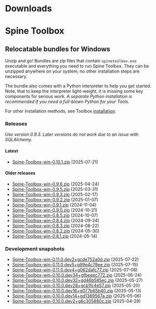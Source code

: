 
Downloads
=========

# Spine Toolbox

## Relocatable bundles for Windows

Unzip and go! Bundles are zip files that contain ``spinetoolbox.exe`` executable
and everything you need to run Spine Toolbox.
They can be unzipped anywhere on your system; no other installation steps are necessary.

The bundle also comes with a Python interpreter to help you get started.
Note, that to keep the interpreter light-weight, it is missing some key components for serious work.
_A separate Python installation is recommended if you need a full-blown Python for your Tools._

For other installation methods,
see Toolbox [installation](https://github.com/spine-tools/Spine-Toolbox?tab=readme-ov-file#installation).

### Releases
*Use version 0.9.3. Later versions do not work due to an issue with SQLAlchemy.*
#### Latest

- [Spine-Toolbox-win-0.10.1.zip](https://github.com/spine-tools/Spine-Toolbox/releases/download/0.10.1/Spine-Toolbox-win-0.10.1.zip) (2025-07-21)

#### Older releases

- [Spine-Toolbox-win-0.9.6.zip](https://github.com/spine-tools/Spine-Toolbox/releases/download/0.9.6/Spine-Toolbox-win-0.9.6.zip) (2025-04-24)
- [Spine-Toolbox-win-0.9.5.zip](https://github.com/spine-tools/Spine-Toolbox/releases/download/0.9.5/Spine-Toolbox-win-0.9.5.zip) (2025-03-31)
- [Spine-Toolbox-win-0.9.3.zip](https://github.com/spine-tools/Spine-Toolbox/releases/download/0.9.3/Spine-Toolbox-win-0.9.3.zip) (2025-02-17)
- [Spine-Toolbox-win-0.9.2.zip](https://github.com/spine-tools/Spine-Toolbox/releases/download/0.9.2/Spine-Toolbox-win-0.9.2.zip) (2025-01-07)
- [Spine-Toolbox-win-0.9.1.zip](https://github.com/spine-tools/Spine-Toolbox/releases/download/0.9.1/Spine-Toolbox-win-0.9.1.zip) (2024-11-04)
- [Spine-Toolbox-win-0.9.0.zip](https://github.com/spine-tools/Spine-Toolbox/releases/download/0.9.0/Spine-Toolbox-win-0.9.0.zip) (2024-10-21)
- [Spine-Toolbox-win-0.8.5.zip](https://github.com/spine-tools/Spine-Toolbox/releases/download/0.8.5/Spine-Toolbox-win-0.8.5.zip) (2024-10-07)
- [Spine-Toolbox-win-0.8.4.zip](https://github.com/spine-tools/Spine-Toolbox/releases/download/0.8.4/Spine-Toolbox-win-0.8.4.zip) (2024-09-24)
- [Spine-Toolbox-win-0.8.3.zip](https://github.com/spine-tools/Spine-Toolbox/releases/download/0.8.3/Spine-Toolbox-win-0.8.3.zip) (2024-08-22)
- [Spine-Toolbox-win-0.8.2.zip](https://github.com/spine-tools/Spine-Toolbox/releases/download/0.8.2/Spine-Toolbox-win-0.8.2.zip) (2024-05-30)
- [Spine-Toolbox-win-0.8.1.zip](https://github.com/spine-tools/Spine-Toolbox/releases/download/0.8.1/Spine-Toolbox-win-0.8.1.zip) (2024-05-14)

### Development snapshots

- [Spine-Toolbox-win-0.11.0.dev2+gcde752a0d.zip](https://github.com/spine-tools/Spine-Toolbox/actions/runs/16440602174/artifacts/3585812718) (2025-07-22)
- [Spine-Toolbox-win-0.11.0.dev5+g99e4c78ee.zip](https://github.com/spine-tools/Spine-Toolbox/actions/runs/16289795419/artifacts/3534481277) (2025-07-15)
- [Spine-Toolbox-win-0.11.0.dev4+g062dafc77.zip](https://github.com/spine-tools/Spine-Toolbox/actions/runs/16139571774/artifacts/3484649990) (2025-07-08)
- [Spine-Toolbox-win-0.10.0.dev34+gfbeeec772.zip](https://github.com/spine-tools/Spine-Toolbox/actions/runs/15846845035/artifacts/3390731606) (2025-06-24)
- [Spine-Toolbox-win-0.10.0.dev32+gd46b585ec.zip](https://github.com/spine-tools/Spine-Toolbox/actions/runs/15271759123/artifacts/3202548539) (2025-05-27)
- [Spine-Toolbox-win-0.10.0.dev28+gcb1fc4e57.zip](https://github.com/spine-tools/Spine-Toolbox/actions/runs/15134058722/artifacts/3158583407) (2025-05-20)
- [Spine-Toolbox-win-0.10.0.dev16+g077b65b40.zip](https://github.com/spine-tools/Spine-Toolbox/actions/runs/14993237004/artifacts/3113165799) (2025-05-13)
- [Spine-Toolbox-win-0.10.0.dev14+gd1369567a.zip](https://github.com/spine-tools/Spine-Toolbox/actions/runs/14856340622/artifacts/3068750154) (2025-05-06)
- [Spine-Toolbox-win-0.10.0.dev2+g6c305880c.zip](https://github.com/spine-tools/Spine-Toolbox/actions/runs/14728035269/artifacts/3028542875) (2025-04-29)
